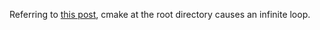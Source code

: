 Referring to [this post](https://link-url-here.org](https://discourse.cmake.org/t/cmake-goes-into-an-infinite-loop-when-there-are-two-stand-alone-subprojects-with-two-different-compilers-within-the-same-build/8833)https://discourse.cmake.org/t/cmake-goes-into-an-infinite-loop-when-there-are-two-stand-alone-subprojects-with-two-different-compilers-within-the-same-build/8833), cmake at the root directory causes an infinite loop.
